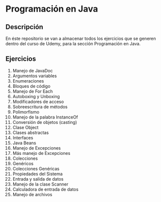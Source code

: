 # Programación en Java

## Descripción

En éste repositorio se van a almacenar todos los ejercicios que se generen dentro del curso de Udemy, para la sección Programación en Java.

## Ejercicios

1. Manejo de JavaDoc
2. Argumentos variables
3. Enumeraciones
4. Bloques de código
5. Manejo de For Each
6. Autoboxing y Unboxing
7. Modificadores de acceso
8. Sobreescritura de métodos
9. Polimorfismo
10. Manejo de la palabra InstanceOf
11. Conversión de objetos (casting)
12. Clase Object
13. Clases abstractas
14. Interfaces
15. Java Beans
16. Manejo de Excepciones
17. Más manejo de Excepciones
18. Colecciones
19. Genéricos
20. Colecciones Genéricas
21. Propiedades del Sistema
22. Entrada y salida de datos
23. Manejo de la clase Scanner
24. Calculadora de entrada de datos
25. Manejo de archivos
